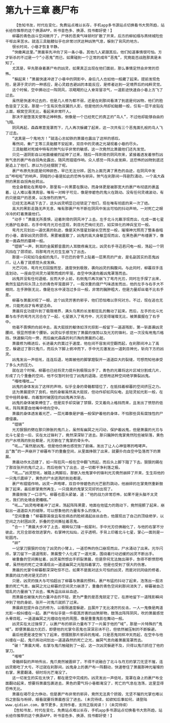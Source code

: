 # 第九十三章 裹尸布
        【告知书友，时代在变化，免费站点难以长存，手机app多书源站点切换看书大势所趋，站长给你推荐的这个换源APP，听书音色多、换源、找书都好使！】
       柳暮的青色战斗空间敞开了，尸体的恶臭气味顿时扩散了开来，后方的柳如烟与燕倾城险些干呕出来苦水。就连三具骷髅似乎也非常讨厌这种凶煞气息，躲到了背风的地方。
       很长时间，小巷才恢复平静。
       “快撤离这里。”萧晨率先冲向了另一条小巷。其他几人紧跟其后。他们知道事情很可怕。方才斩杀的不过是一个“小恶鬼”而已，如果碰到一个正常的成年“恶鬼”，究竟能否战胜那真是未知了。
       尤其是，早先那身着裹尸布的凶灵，如果真正出现在他们面前，那么事情定然会非常的恐怖。
       “躲起来！”萧晨快速冲进了小巷中的阴影中，身后几人也如他一般藏了起来。提前发现危险，是源于灵识的一种感应，是心灵趋吉避凶的本能反应，是修者达到一定境界后的纯粹灵觉。
       这个时候，空中拂动过一阵阴风，凉飕飕的让人脊背冒凉气，一道影迹快速自小巷上方飞了过去。
       虽然是快速冲过去的，但是几人修为都不弱，还是在刹那间看清了到底是何凶物，他们的脸色皆变了又变。那是一个生有灰色双翼的人影，但是他的头颅却如骷髅一般，仅有一层干皮贴在上面，眼窝空洞无比，看起来非常吓人。
       那决不是堕落天使等近神种族，倒像是一个已经死亡的真正的“鸟人”，不过他却能够自由的飞翔。
       阴风再起，森森寒意笼罩而下，几人再次躲藏了起来，这一次共有三个恶鬼面孔般的鸟人飞了过去。
       “这真是一个鬼地方！”就连心志如铁的萧晨也露出了这样的感叹。
       蓦然间，秦广王等三具骷髅不安起来，双目中的灵魂之光凝视着小巷的尽头。
       三具骷髅对死城中特有的煞气似乎非常的敏感，这一次竟然比萧晨他们还先发觉。
       只见一道阴影自以地面缓缓的延伸了过来，随后一阵刺骨的阴风吹来，紧接着透发着惨烈凶煞气息的裹尸布自拐角处露出，随风而猎猎作响。众人感觉一阵头皮发麻，这恐怖的凶物到底还是追上了他们，原以为已经摆脱了呢。
       裹尸布原先到底是何种颜色，早已无法分辨，因为上面充满了黑色的血迹，在阴风中发出“哗啦啦”的响声，阴暗的小巷是如此的恐怖与邪异。煞气在刹那间一阵剧烈涌动，一个高大森然的黑影自拐角处转出。
       他全身都处在黑暗中，那里有一片黑雾在飘动，而身体更是被那宽大的裹尸布彻底的裹盖着，让人难以看清真容。唯有一对眸子可见，像是惨碧色的鬼火在跳动。没有任何灵魂波动，有的只是腐尸的恶臭，以及惨烈的煞气。
       已经无法再逃下去了，这头凶灵明显已经锁定了他们，现在唯有彻底的来一次了结。
       高大的黑影走路无声无息，唯有那裹尸布不断在阴风中发出可怕的抖动声响，一对死亡之眼冷冷的盯着萧晨他们。
       “动手！”萧晨无所畏惧，迎着刺骨的阴风冲了上去。左手北斗光幕浮现而出，化成一面七星光盾护在身前，右手中弯月光刃也显现，刺目光芒绚烂无匹，如实体化的神兵宝刃一般。
       弯月光刃划出一道优美的轨迹，像是天外彗星划破长空而至一般，璀璨神光照亮了整条昏暗的小巷，直斩凶灵的颈项。黑雾被震散了，凶鬼的高大身躯显现而出，在黑色裹尸布缠裹下，像是一面森然的墓碑一般。
       “铿锵”一声，刺耳的金属颤音震的人耳鼓疼痛无比，凶灵右手寻迅若闪电一般，荡起一个阴风挡在了颈项前，将那弯月光刃生生崩飞了出去。
       那是一只宛如乌金般的鬼爪，干巴巴的骨节上贴着一层黑亮的尸皮，是名副其实的恶鬼凶爪，让人看了就感觉头皮发麻。
       光芒闪烁，弯月光刃回旋而至，速度快到极致，袭向凶灵的胸腹间。与此同时，柳暮双手连连划动，一座由空间灵力凝聚而成的牢笼，自空中快速向着凶鬼罩落而去。
       凶鬼并没有任何退缩，反而大步上前，右侧鬼爪再次崩飞了弯月光刃，同时左手探了出来，竟然生猛的将头顶上方的青色牢笼震碎了。一股浓重的腐尸气味透发而出，他的左手与右手大不相同，左手肿胀无比，像是在水中浸泡过多日一般，非常的臃肿粗大，但是力量却丝毫不比右手差。
       柳暮与萧晨对视了一眼，这个凶灵厉害的邪乎，他们恐怕难以奈何对方。不过，现在逃也无用，只能死战才有希望活命。
       萧晨将玄功提升到了极限境界，满头乌黑的长发都狂乱的舞动了起来。而后，左手的北斗光幕与右手的弯月光刃合在了一起，七星嵌入了弯月中，光刃变得璀璨无比，被萧晨握在了右手中。
       他毫不畏惧的向前冲去，高大挺拔的躯体如浮光掠影一般留下一道道残影，第一斩直袭凶灵腰间，很显然想来个腰斩。凶灵似乎感觉到了萧晨的强势以及光刃的锋利，这一次没有用鬼爪格挡，快速躲闪向一旁，而后幽光森森的利爪掏向萧晨的心脏。
       萧晨修为精进后，长进最大的莫过于速度，他在间不容发间空翻而起，在刹那间冲上了高空，躲避过了那只鬼爪，而后头下脚上俯冲而下，手中光刃激发出一道刺目神光，斩向下方的凶灵。
       凶鬼发出一声低吼，连连后退，地面被他的脚掌蹬裂开一道道巨大的裂缝，可想而知他承受了多么大的压力。
       就在这个时候，柳暮也已经将灵力提升到极限出手了，青色的光幕将这片区域分割成几片，形成了几个重叠的空间，他不仅暂时封住了凶鬼的退路，还想用这种空间绝学撕裂凶鬼。
       “嘎吱嘎吱……”
       凶鬼的身体发出了这样的声响，似乎全身的骨骼都错位了，在抵挡着柳暮的空间挤压之力。
       这为萧晨提供了良机，他的身躯虽然高大挺拔，但动作却如风似电，且轻灵如光影一般，在空中扭转身躯，向着暂时被困住的凶鬼再次斩去。
       凶鬼的身体被束缚住了，但是双手却突破了禁锢，交叉着向上格挡而来，且发出了愤怒的低吼，阵阵黑雾自他嘴中喷向空中。
       萧晨的身体透发着光芒，一层光幕像是护盾一般保护着他的身体，不怕那些具有腐蚀性的尸瘴侵袭。
       “铿锵”
       光刃狠狠的劈在那只肿胀的鬼爪上，虽然有幽冥之光闪动，保护着凶鬼，但是萧晨的光刃与北斗七星合一后，实在太过锋利了，竟然深深斩了进去。那只臃肿的鬼掌竟然险些被斩落，黄色的尸水喷溅的到处都是，光刃嵌在了鬼掌的骨头中。
       “吼……”虽然是凶鬼，但是他仿佛也感觉到了剧痛，发出了让人心神皆寒的咆哮声。且“轰”的一声崩开了柳暮布下的重叠空间，从里面挣脱了出来，就要扑向自空中坠落而下的萧晨。
       萧晨动作太迅捷了，如一阵狂风一般在空中翻飞而起，而后头上脚下踏了下去。狠狠的踢在了那双张开的鬼爪之上，而后他倒飞了出去，这一切都干净利落之极。
       “吼……”凶灵怒吼，被踏上两脚后，那嵌入他鬼掌中的锋利光刃竟然崩碎了开来，生生将他的一只鬼爪震碎了，黄色的尸水迸溅的到处都是。
       裹尸布猎猎作响，凶灵一声咆哮，双目中惨碧色的光芒剧烈跳动，他崩碎的左掌竟然重新鼓胀了起来，最后断掌竟然再生，一只腐臭的鬼掌又完好的出现了。
       萧晨倒吸了一口凉气。柳暮也眉头紧皱，道：“他的战力非常恐怖，如果不是头脑不太灵光，我们的处境会更糟糕。”
       “吼……”凶灵咆哮着冲了过来，荡起阵阵黑雾，地面在他猛力的跑动下，竟然摇颤了起来，崩裂出一道道巨大的缝隙，可以想象他的力量有多么的强大。
       “空间重叠！”柳暮那英俊且有些病态的脸颊涌起丝丝血色，他展现出了自己的顶级绝学，以空间之力封困凶灵，折叠的空间撕扯着恶鬼。
       “合一！”萧晨大步冲了上去，眼眸似刀锋一般犀利，手中光刃仿佛融化了，与他的右掌不分彼此，光刃全部收敛进掌内，右掌神光灿灿，近乎透明，手背上印着北斗七星，掌心一面则是一轮圆月。
       “砰”
       一记掌刀狠狠的切在了凶灵的小臂上，一道恐怖的伤口崩现而出，尸水涌动了出来。光华闪烁，掌刀留下一道道残影，萧晨整个人化成了一道光束，围绕着行动迟缓的凶灵不断出手。
       被重叠的空间撕扯着，凶灵虽然想出手抓裂萧晨，但是奈何无法施出辣手，急得不断愤怒咆哮，虽然他的死亡之体涌现出一道道幽冥之光阻挡着掌刀，但是也受到了很大的伤害。
       萧晨的光掌令柳暮都深深吃惊不已，如果不是面对这头可怕的凶灵，而是对抗同级的修者，萧晨的战力绝对是无匹的！
       只是，凶灵的强大与可怕超出了柳暮与萧晨的预料，裹尸布猛的抖动了起来，浩荡出一股浓重的死亡气息，幽冥之光让柳暮的空间灵力崩溃了，重叠的青色空间刹那间消失了，柳暮被自己错乱的力量崩飞了出去，嘴角溢出丝丝血迹。
       而萧晨也被强大的力量冲击的不轻，更为严重的是恶鬼锁定了它，在原地留下一道残影瞬间冲到了他的身前，张开一对鬼爪就抓了过来。
       萧晨疯狂提升自己的修为，以极限速度躲避，且展开了无比凌厉的反击，一人一鬼像是两道光影一般纠缠在一起。裹尸布似乎是一件极其厉害的凶煞邪物，鼓荡出阵阵阴风，吹的萧晨感觉头晕目眩，一道道幽冥之光缠绕在他的周围，像是重重鬼影在舞动一般。
       凶灵实在太过强悍了，以裹尸布的邪异力量布下了一片属于他的“域”，那是一片特殊的“鬼域”。即便萧晨战力无匹，即便他的光掌令恶鬼也深深忌讳不已，但依然被压制的不断躲避。
       最后他更是凌空倒飞了起来，想摆脱那片邪异的鬼域，只是恶鬼同样冲天而起，在空中与他纠缠在一起，鬼爪挥动间划出一道道森然的死亡之光，幽冥气息向着萧晨笼罩而去。
       “破！”萧晨大喝，右掌与鬼爪触碰到了一起，这一次凶灵躲避不及，只得以鬼爪抓住了他的掌刀。
       “喀嚓”
       骨骼碎裂的声响传出，鬼爪竟然被震碎了，不得不说融合了北斗与月刃的掌刀无坚不摧，连凶灵都吃了大亏。不过就在刹那间，凶鬼身上的裹尸布一阵翻动，快速卷住了萧晨那神光璀璨的右掌，黑雾翻涌，顿时将光芒淹没了。
       这一切发生的实在太快了，都在是空中完成的。凶灵发出一声低吼，笼罩在身上的裹尸布全面翻动起来，想要将萧晨包裹进去，黑色的雾气将小巷都淹没了，死亡的气息在浩荡，这里显得恐怖无比。
       萧晨在竭尽全力挣动，但是裹尸布非常的邪异，竟然无法真个损毁，无坚不摧的光掌也难以将之割裂与粉碎，眼看就要将萧晨吞没了进去。(未完待续，如欲知后事如何，请登陆www.qidian.com，章节更多，支持作者，支持正版阅读！)（未完待续）
       【告知书友，时代在变化，免费站点难以长存，手机app多书源站点切换看书大势所趋，站长给你推荐的这个换源APP，听书音色多、换源、找书都好使！】